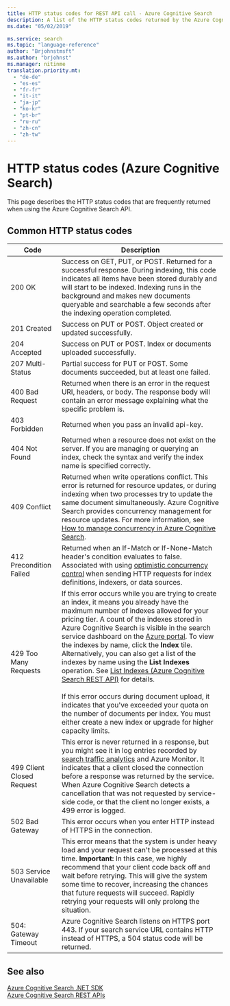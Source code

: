 ```yaml
---
title: HTTP status codes for REST API call - Azure Cognitive Search
description: A list of the HTTP status codes returned by the Azure Cognitive Search REST APIs.
ms.date: "05/02/2019"

ms.service: search
ms.topic: "language-reference"
author: "Brjohnstmsft"
ms.author: "brjohnst"
ms.manager: nitinme
translation.priority.mt:
  - "de-de"
  - "es-es"
  - "fr-fr"
  - "it-it"
  - "ja-jp"
  - "ko-kr"
  - "pt-br"
  - "ru-ru"
  - "zh-cn"
  - "zh-tw"
---
```

# HTTP status codes (Azure Cognitive Search)
  This page describes the HTTP status codes that are frequently returned when using the Azure Cognitive Search API.  

## Common HTTP status codes  

|Code|Description|  
|----------|-----------------|  
|200 OK|Success on GET, PUT, or POST. Returned for a successful response. During indexing, this code indicates all items have been stored durably and will start to be indexed. Indexing runs in the background and makes new documents queryable and searchable a few seconds after the indexing operation completed.|
|201 Created|Success on PUT or POST. Object created or updated successfully.|
|204 Accepted|Success on PUT or POST. Index or documents uploaded successfully.|  
|207 Multi-Status|Partial success for PUT or POST. Some documents succeeded, but at least one failed.|  
|400 Bad Request|Returned when there is an error in the request URI, headers, or body. The response body will contain an error message explaining what the specific problem is.|  
|403 Forbidden|Returned when you pass an invalid api-key.|  
|404 Not Found|Returned when a resource does not exist on the server. If you are managing or querying an index, check the syntax and verify the index name is specified correctly.|  
|409 Conflict | Returned when write operations conflict. This error is returned for resource updates, or during indexing when two processes try to update the same document simultaneously. Azure Cognitive Search provides concurrency management for resource updates. For more information, see [How to manage concurrency in Azure Cognitive Search](https://docs.microsoft.com/azure/search/search-howto-concurrency).
|412 Precondition Failed|Returned when an If-Match or If-None-Match header's condition evaluates to false. Associated with using [optimistic concurrency control](https://www.ietf.org/rfc/rfc7232.txt) when sending HTTP requests for index definitions, indexers, or data sources.|  
|429 Too Many Requests|If this error occurs while you are trying to create an index, it means you already have the maximum number of indexes allowed for your pricing tier. A count of the indexes stored in Azure Cognitive Search is visible in the search service dashboard on the [Azure portal](https://portal.azure.com). To view the indexes by name, click the **Index** tile. Alternatively, you can also get a list of the indexes by name using the **List Indexes** operation. See [List Indexes &#40;Azure Cognitive Search REST API&#41;](list-indexes.md) for details.<br /><br /> If this error occurs during document upload, it indicates that you've exceeded your quota on the number of documents per index. You must either create a new index or upgrade for higher capacity limits.|  
|499 Client Closed Request| This error is never returned in a response, but you might see it in log entries recorded by [search traffic analytics](https://docs.microsoft.com/azure/search/search-traffic-analytics) and Azure Monitor. It indicates that a client closed the connection before a response was returned by the service. When Azure Cognitive Search detects a cancellation that was not requested by service-side code, or that the client no longer exists, a 499 error is logged. |
|502 Bad Gateway|This error occurs when you enter HTTP instead of HTTPS in the connection.|  
|503 Service Unavailable|This error means that the system is under heavy load and your request can't be processed at this time. **Important:**  In this case, we highly recommend that your client code back off and wait before retrying. This will give the system some time to recover, increasing the chances that future requests will succeed. Rapidly retrying your requests will only prolong the situation.|  
|504: Gateway Timeout|Azure Cognitive Search listens on HTTPS port 443. If your search service URL contains HTTP instead of HTTPS, a 504 status code will be returned.|  

## See also  
 [Azure Cognitive Search .NET SDK](https://docs.microsoft.com/azure/search/search-api-versions)  
 [Azure Cognitive Search REST APIs](index.md)   
